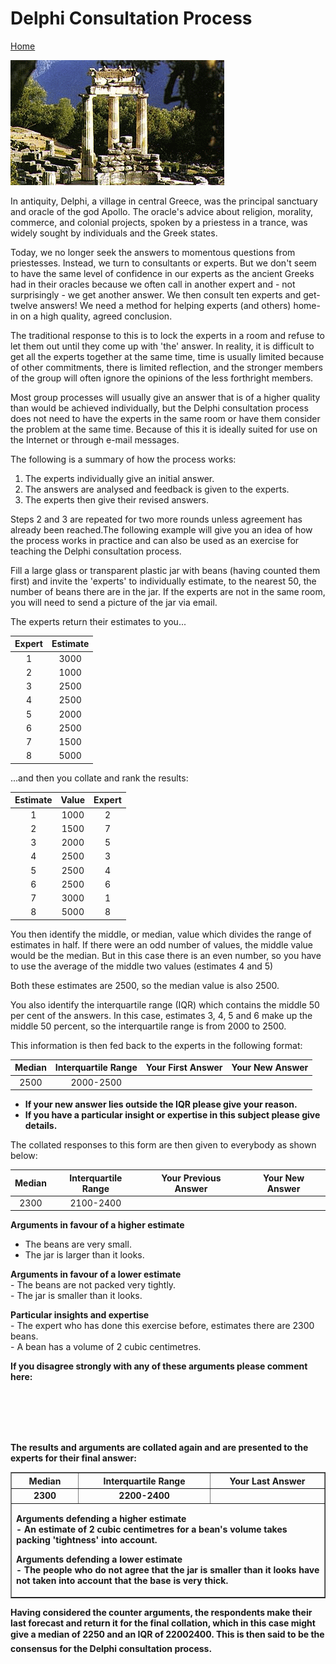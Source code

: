 
# Delphi Consultation Process
[Home](https://mwlsdotcom.github.io/)

![](images/delphi.png)

In antiquity, Delphi, a village in central Greece, was the principal sanctuary and oracle of the god Apollo. The oracle's advice about religion, morality, commerce, and colonial projects, spoken by a priestess in a trance, was widely sought by individuals and the Greek states.

Today, we no longer seek the answers to momentous questions from priestesses. Instead, we turn to consultants or experts. But we don't seem to have the same level of confidence in our experts as the ancient Greeks had in their oracles because we often call in another expert and - not surprisingly - we get another answer. We then consult ten experts and get- twelve answers! We need a method for helping experts (and others) home-in on a high quality, agreed conclusion.

The traditional response to this is to lock the experts in a room and refuse to let them out until they come up with 'the' answer. In reality, it is difficult to get all the experts together at the same time, time is usually limited because of other commitments, there is limited reflection, and the stronger members of the group will often ignore the opinions of the less forthright members.

Most group processes will usually give an answer that is of a higher quality than would be achieved individually, but the Delphi consultation process does not need to have the experts in the same room or have them consider the problem at the same time. Because of this it is ideally suited for use on the Internet or through e-mail messages.

The following is a summary of how the process works:

1. The experts individually give an initial answer.
2. The answers are analysed and feedback is given to the experts.
3. The experts then give their revised answers.

Steps 2 and 3 are repeated for two more rounds unless agreement has already been reached.The following example will give you an idea of how the process works in practice and can also be used as an exercise for teaching the Delphi consultation process.

Fill a large glass or transparent plastic jar with beans (having counted them first) and invite the 'experts' to individually estimate, to the nearest 50, the number of beans there are in the jar. If the experts are not in the same room, you will need to send a picture of the jar via email.    

The experts return their estimates to you...

|Expert|Estimate|
|:----:|:------:|
|1     |3000    |
|2     |1000    |
|3     |2500    |
|4     |2500    |
|5     |2000    |
|6     |2500    |
|7     |1500    |
|8     |5000    |

...and then you collate and rank the results:

|Estimate|Value|Expert|
|:------:|:---:|:----:|
|1       |1000 |2     |
|2       |1500 |7     |
|3       |2000 |5     |
|4       |2500 |3     |
|5       |2500 |4     |
|6       |2500 |6     |
|7       |3000 |1     |
|8       |5000 |8     |

You then identify the middle, or median, value which divides the range of estimates in half. If there were an odd number of values, the middle value would be the median. But in this case there is an even number, so you have to use the average of the middle two values (estimates 4 and 5)

Both these estimates are 2500, so the median value is also 2500.    

You also identify the interquartile range (IQR) which contains the middle 50 per cent of the answers. In this case, estimates 3, 4, 5 and 6 make up the middle 50 percent, so the interquartile range is from 2000 to 2500.    

This information is then fed back to the experts in the following format:

|Median|Interquartile Range|Your First Answer|Your New Answer|
|:----:|:-----------------:|:---------------:|:-------------:|
|2500  |2000-2500          |                 |               |  

- **If your new answer lies outside the IQR please give your reason.**
- **If you have a particular insight or expertise in this subject please give details.**

The collated responses to this form are then given to everybody as shown below:

|Median|Interquartile Range|Your Previous Answer|Your New Answer|
|:----:|:-----------------:|:------------------:|:-------------:|
|2300  |2100-2400          |                    |               |  

**Arguments in favour of a higher estimate**
- The beans are very small.<br/>
- The jar is larger than it looks.</p>

<p><b>Arguments in favour of a lower estimate</b><br/>
- The beans are not packed very tightly.<br/>
- The jar is smaller than it looks.</p>

<p><b>Particular insights and expertise</b><br/>
- The expert who has done this exercise before, estimates there are 2300 beans.<br/>
- A bean has a volume of 2 cubic centimetres.</p>

<p><b>If you disagree strongly with any of these arguments please comment here:</p><br/><br/><br/><br/>
</table>

The results and arguments are collated again and are presented to the experts for their final answer:

<table cellspacing=0 cellpadding=3 border>
<tr><th>Median<th>Interquartile Range<th>Your Last Answer
<tr align=center><td>2300<td>2200-2400<td>
<tr><td colspan=3>

<p><b>Arguments defending a higher estimate</b><br/>
- An estimate of 2 cubic centimetres for a bean's volume takes packing 'tightness' into account.</p>

<p><b>Arguments defending a lower estimate</b><br/>
- The people who do not agree that the jar is smaller than it looks have not taken into account that the base is very thick.

</table>

Having considered the counter arguments, the respondents make their last forecast and return it for the final collation, which in this case might give a median of 2250 and an IQR of 2200&#150;2400. This is then said to be the consensus for the Delphi consultation process.

